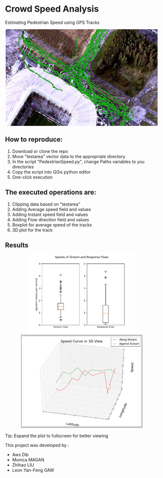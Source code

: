 # Crowd Speed Analysis
Estimating Pedestrian Speed using GPS Tracks

<p align="center">
  <img src="/images/Geo.JPG", width="500"/>  
</p>

How to reproduce:
----------------
<ol>
<li>Download or clone the repo</li>
<li>Move "testarea" vector data to the appropriate directory</li>
<li>In the script "PedestrianSpeed.py", change Paths variables to you directories</li>
<li>Copy the script into QGis python editor</li>
<li>One-click execution</li>
</ol>

The executed operations are:
----------------
<ol>
<li>  Clipping data based on "testarea"</li>
<li>  Adding Average speed field and values </li>
<li>  Adding Instant speed field and values </li>
<li>  Adding Flow direction field and values </li>
<li>  Boxplot for average speed of the tracks</li>
<li>  3D plot for the track
</ol>


<h2>Results</h2>
<p align="center">
  <img src="/images/figure_1.png", width="350"/>  
  <img src="/images/figure_2.jpeg", width="400"/>  
</p>

Tip: Expand the plot to fullscreen for better viewing

This project was developed by :
<ul>
  <li>Aws Dib</li>
  <li>Monica MAGAN</li>
  <li>Zhihao LIU</li>
  <li>Leon Yan-Feng GAW</li>
</ul>
